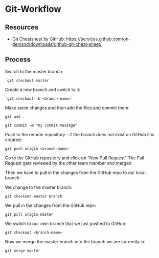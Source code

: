 # Git-Workflow

## Resources
- Git Cheatsheet by GitHub: https://services.github.com/on-demand/downloads/github-git-cheat-sheet/

## Process

Switch to the master branch: 
    
    `git checkout master`

Create a new branch and switch to it: 
    
    `git checkout -b <branch-name>`

Make some changes and then add the files and commit them: 
    
    git add .

    git commit -m "my commit message"

Push to the remote repository - if the branch does not exist on GitHub it is created: 
    
    git push origin <branch-name>

Go to the GitHub repository and click on "New Pull Request"
The Pull Request gets reviewed by the other team member and merged

Then we have to pull in the changes from the GitHub repo to our local branch:

We change to the master branch:
    
    git checkout master branch

We pull in the changes from the GitHub repo:
    
    git pull origin master

We switch to our own branch that we just pushed to GitHub: 
    
    git checkout <branch-name>

Now we merge the master branch into the branch we are currently in:
    
    git merge master